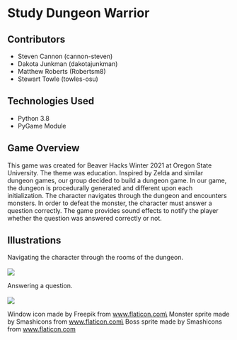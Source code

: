 # Study Dungeon Warrior

## Contributors
- Steven Cannon (cannon-steven)
- Dakota Junkman (dakotajunkman)
- Matthew Roberts (Robertsm8)
- Stewart Towle (towles-osu)

## Technologies Used
- Python 3.8
- PyGame Module

## Game Overview
This game was created for Beaver Hacks Winter 2021 at Oregon State University. The theme was education. Inspired by 
Zelda and similar dungeon games, our group decided to build a dungeon game. In our game, the dungeon is procedurally 
generated and different upon each initialization. The character navigates through the dungeon and encounters monsters. 
In order to defeat the monster, the character must answer a question correctly. The game provides sound effects to 
notify the player whether the question was answered correctly or not. 

## Illustrations
Navigating the character through the rooms of the dungeon. <br/><br/>
![](./gifs/character-nav.gif)

Answering a question. <br/><br/>
![](./gifs/answer-question.gif)



Window icon made by Freepik from www.flaticon.com\
Monster sprite made by Smashicons from www.flaticon.com\
Boss sprite made by Smashicons from www.flaticon.com

